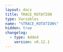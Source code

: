 ```yaml
---
layout: docs
title: TRACE_ROTATION
type: Variables
name: "%TRACE_ROTATION%"
hidden: true
changelog:
  - type: Added
    version: v0.12.1
---
```

